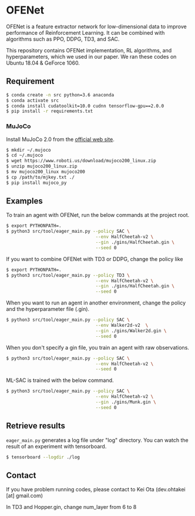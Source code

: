 # OFENet
OFENet is a feature extractor network for low-dimensional data to improve performance of Reinforcement Learning.
It can be combined with algorithms such as PPO, DDPG, TD3, and SAC.

This repository contains OFENet implementation, RL algorithms, and hyperparameters, which
we used in our paper. We ran these codes on Ubuntu 18.04 & GeForce 1060.

## Requirement

```bash
$ conda create -n src python=3.6 anaconda
$ conda activate src
$ conda install cudatoolkit=10.0 cudnn tensorflow-gpu==2.0.0
$ pip install -r requirements.txt
```

### MuJoCo

Install MuJoCo 2.0 from the [official web site](http://www.mujoco.org/index.html).

```bash
$ mkdir ~/.mujoco
$ cd ~/.mujoco
$ wget https://www.roboti.us/download/mujoco200_linux.zip
$ unzip mujoco200_linux.zip
$ mv mujoco200_linux mujoco200
$ cp /path/to/mjkey.txt ./
$ pip install mujoco_py
```

## Examples

To train an agent with OFENet, run the below commands at the project root.

```bash
$ export PYTHONPATH=.
$ python3 src/tool/eager_main.py --policy SAC \
                                  --env HalfCheetah-v2 \
                                  --gin ./gins/HalfCheetah.gin \
                                  --seed 0
```

If you want to combine OFENet with TD3 or DDPG, change the policy like

```bash
$ export PYTHONPATH=.
$ python3 src/tool/eager_main.py --policy TD3 \
                                  --env HalfCheetah-v2 \
                                  --gin ./gins/HalfCheetah.gin \
                                  --seed 0
```

When you want to run an agent in another environment, change the policy and 
the hyperparameter file (.gin).

```bash
$ python3 src/tool/eager_main.py --policy SAC \
                                  --env Walker2d-v2  \
                                  --gin ./gins/Walker2d.gin \
                                  --seed 0
```

When you don't specify a gin file, you train an agent with raw observations. 

```bash
$ python3 src/tool/eager_main.py --policy SAC \
                                  --env HalfCheetah-v2 \
                                  --seed 0
```

ML-SAC is trained with the below command.

```bash
$ python3 src/tool/eager_main.py --policy SAC \
                                  --env HalfCheetah-v2 \
                                  --gin ./gins/Munk.gin \
                                  --seed 0
```

## Retrieve results

`eager_main.py` generates a log file under "log" directory. 
You can watch the result of an experiment with tensorboard.

```bash
$ tensorboard --logdir ./log
```

## Contact

If you have problem running codes, please contact to Kei Ota (dev.ohtakei [at] gmail.com)

In TD3 and Hopper.gin, change num_layer from 6 to 8